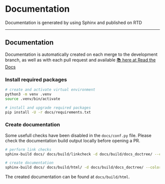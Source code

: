 # Documentation

Documentation is generated by using Sphinx and published on RTD

---------------

## Documentation

Documentation is automatically created on each merge to the development
branch, as well as with each pull request and available
[📚 here at Read the Docs][ref-rtd-micropython-package-validation]

### Install required packages

```bash
# create and activate virtual environment
python3 -m venv .venv
source .venv/bin/activate

# install and upgrade required packages
pip install -U -r docs/requirements.txt
```

### Create documentation

Some usefull checks have been disabled in the `docs/conf.py` file. Please
check the documentation build output locally before opening a PR.

```bash
# perform link checks
sphinx-build docs/ docs/build/linkcheck -d docs/build/docs_doctree/ --color -blinkcheck -j auto -W

# create documentation
sphinx-build docs/ docs/build/html/ -d docs/build/docs_doctree/ --color -bhtml -j auto -W
```

The created documentation can be found at `docs/build/html`.

<!-- Links -->
[ref-rtd-micropython-package-validation]: https://micropython-package-validation.readthedocs.io/en/latest/
